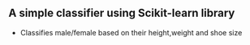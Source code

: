 ## A simple classifier using Scikit-learn library
* Classifies male/female based on their height,weight and shoe size